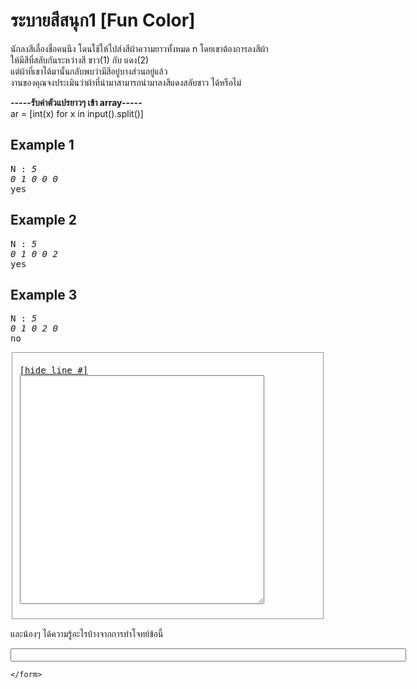 <div id="current" aria-labelledby="ui-id-13" role="tabpanel" class="ui-tabs-panel ui-corner-bottom ui-widget-content" aria-hidden="false">
    <form method="post" action="/elab/lab/submit/1023/11634/19103/" enctype="multipart/form-data" autocomplete="off">
      <div id="assignment-body">
        <input type="hidden" name="csrfmiddlewaretoken" value="YqwUMYNxxURVtdeFwWJva9p960SZF3Dzn2U1dV1QNxjKBRZ6m44yeve98IT5n8T9">
        <h1>ระบายสีสนุก1 [Fun Color]</h1><p>นักลงสีเลื่องชื่อคนนึง โดนใช้ให้ไปส่งสีผ้าความยาวทั้งหมด n โดยเขาต้องการลงสีผ้า<br>ให้มีสีที่สลับกันระหว่างสี ขาว(1) กับ แดง(2)<br>แต่ผ้าที่เขาได้มานั้นกลับพบว่ามีสีอยู่บางส่วนอยู่แล้ว<br>งานของคุณจงประเมินว่าผ้าที่นำมาสามารถนำมาลงสีแดงสลับขาว ได้หรือไม่  </p><p><strong>-----รับค่าตัวแปรยาวๆ เข้า array-----</strong><br>ar = [int(x) for x in input().split()]</p><h2>Example 1</h2><p></p><pre class="output">N : <em>5</em>
<em>0 1 0 0 0</em><br>yes
</pre><p></p><h2>Example 2</h2><p></p><pre class="output">N : <em>5</em>
<em>0 1 0 0 2</em><br>yes
</pre><p></p><h2>Example 3</h2><p></p><pre class="output">N : <em>5</em>
<em>0 1 0 2 0</em><br>no
</pre>
<fieldset><pre><div class="code-menu"><a href="#" class="lineno-toggle">[hide line #]</a></div><code class="source"><textarea class="codeblank" cols="46" name="b1" rows="24" wrap="off" autocomplete="off"></textarea></code></pre></fieldset><p></p><p>และน้องๆ ได้ความรู้อะไรบ้างจากการทำโจทย์ข้อนี้</p><p><input class="textblank" name="b2" size="76" type="text" value=""></p> 
      </div>
      
      
    </form>
  </div>